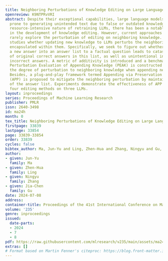 ```yaml
---
title: Neighboring Perturbations of Knowledge Editing on Large Language Models
openreview: K9NTPRvVRI
abstract: Despite their exceptional capabilities, large language models (LLMs) are
  prone to generating unintended text due to false or outdated knowledge. Given the
  resource-intensive nature of retraining LLMs, there has been a notable increase
  in the development of knowledge editing. However, current approaches and evaluations
  rarely explore the perturbation of editing on neighboring knowledge. This paper
  studies whether updating new knowledge to LLMs perturbs the neighboring knowledge
  encapsulated within them. Specifically, we seek to figure out whether appending
  a new answer into an answer list to a factual question leads to catastrophic forgetting
  of original correct answers in this list, as well as unintentional inclusion of
  incorrect answers. A metric of additivity is introduced and a benchmark dubbed as
  Perturbation Evaluation of Appending Knowledge (PEAK) is constructed to evaluate
  the degree of perturbation to neighboring knowledge when appending new knowledge.
  Besides, a plug-and-play framework termed Appending via Preservation and Prevention
  (APP) is proposed to mitigate the neighboring perturbation by maintaining the integrity
  of the answer list. Experiments demonstrate the effectiveness of APP coupling with
  four editing methods on three LLMs.
layout: inproceedings
series: Proceedings of Machine Learning Research
publisher: PMLR
issn: 2640-3498
id: ma24h
month: 0
tex_title: Neighboring Perturbations of Knowledge Editing on Large Language Models
firstpage: 33839
lastpage: 33854
page: 33839-33854
order: 33839
cycles: false
bibtex_author: Ma, Jun-Yu and Ling, Zhen-Hua and Zhang, Ningyu and Gu, Jia-Chen
author:
- given: Jun-Yu
  family: Ma
- given: Zhen-Hua
  family: Ling
- given: Ningyu
  family: Zhang
- given: Jia-Chen
  family: Gu
date: 2024-07-08
address:
container-title: Proceedings of the 41st International Conference on Machine Learning
volume: '235'
genre: inproceedings
issued:
  date-parts:
  - 2024
  - 7
  - 8
pdf: https://raw.githubusercontent.com/mlresearch/v235/main/assets/ma24h/ma24h.pdf
extras: []
# Format based on Martin Fenner's citeproc: https://blog.front-matter.io/posts/citeproc-yaml-for-bibliographies/
---
```

